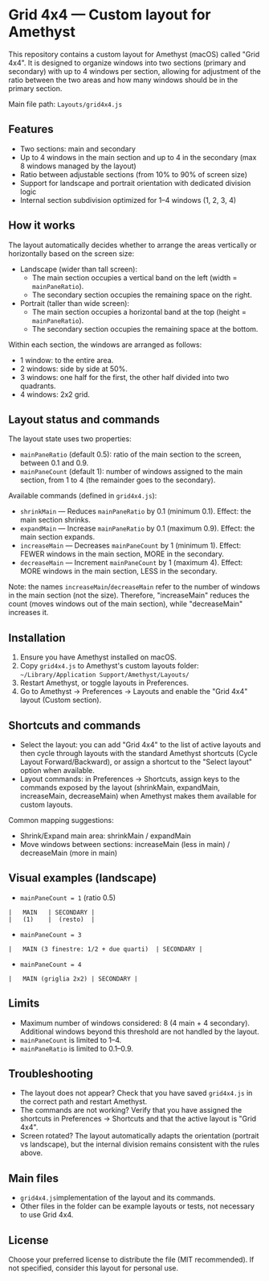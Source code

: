 # Grid 4x4 — Custom layout for Amethyst

This repository contains a custom layout for Amethyst (macOS) called "Grid 4x4". It is designed to organize windows into
two sections (primary and secondary) with up to 4 windows per section, allowing for adjustment of the ratio between the
two areas and how many windows should be in the primary section.

Main file path: `Layouts/grid4x4.js`

## Features

- Two sections: main and secondary
- Up to 4 windows in the main section and up to 4 in the secondary (max 8 windows managed by the layout)
- Ratio between adjustable sections (from 10% to 90% of screen size)
- Support for landscape and portrait orientation with dedicated division logic
- Internal section subdivision optimized for 1–4 windows (1, 2, 3, 4)

## How it works

The layout automatically decides whether to arrange the areas vertically or horizontally based on the screen size:

- Landscape (wider than tall screen):
    - The main section occupies a vertical band on the left (width = `mainPaneRatio`).
    - The secondary section occupies the remaining space on the right.
- Portrait (taller than wide screen):
    - The main section occupies a horizontal band at the top (height = `mainPaneRatio`).
    - The secondary section occupies the remaining space at the bottom.

Within each section, the windows are arranged as follows:

- 1 window: to the entire area.
- 2 windows: side by side at 50%.
- 3 windows: one half for the first, the other half divided into two quadrants.
- 4 windows: 2x2 grid.

## Layout status and commands

The layout state uses two properties:

- `mainPaneRatio` (default 0.5): ratio of the main section to the screen, between 0.1 and 0.9.
- `mainPaneCount` (default 1): number of windows assigned to the main section, from 1 to 4 (the remainder goes to the
  secondary).

Available commands (defined in `grid4x4.js`):

- `shrinkMain` — Reduces `mainPaneRatio` by 0.1 (minimum 0.1). Effect: the main section shrinks.
- `expandMain` — Increase `mainPaneRatio` by 0.1 (maximum 0.9). Effect: the main section expands.
- `increaseMain` — Decreases `mainPaneCount` by 1 (minimum 1). Effect: FEWER windows in the main section, MORE in the
  secondary.
- `decreaseMain` — Increment `mainPaneCount` by 1 (maximum 4). Effect: MORE windows in the main section, LESS in the
  secondary.

Note: the names `increaseMain`/`decreaseMain` refer to the number of windows in the main section (not the size).
Therefore, "increaseMain" reduces the count (moves windows out of the main section), while "decreaseMain" increases it.

## Installation

1. Ensure you have Amethyst installed on macOS.
2. Copy `grid4x4.js` to Amethyst's custom layouts folder:
   `~/Library/Application Support/Amethyst/Layouts/`
3. Restart Amethyst, or toggle layouts in Preferences.
4. Go to Amethyst → Preferences → Layouts and enable the "Grid 4x4" layout (Custom section).

## Shortcuts and commands

- Select the layout: you can add "Grid 4x4" to the list of active layouts and then cycle through layouts with the
  standard Amethyst shortcuts (Cycle Layout Forward/Backward), or assign a shortcut to the "Select layout" option when
  available.
- Layout commands: in Preferences → Shortcuts, assign keys to the commands exposed by the layout (shrinkMain,
  expandMain, increaseMain, decreaseMain) when Amethyst makes them available for custom layouts.

Common mapping suggestions:

- Shrink/Expand main area: shrinkMain / expandMain
- Move windows between sections: increaseMain (less in main) / decreaseMain (more in main)

## Visual examples (landscape)

- `mainPaneCount = 1` (ratio 0.5)

```
|   MAIN   | SECONDARY |
|   (1)    |  (resto)  |
```

- `mainPaneCount = 3`

```
|   MAIN (3 finestre: 1/2 + due quarti)  | SECONDARY |
```

- `mainPaneCount = 4`

```
|   MAIN (griglia 2x2) | SECONDARY |
```

## Limits

- Maximum number of windows considered: 8 (4 main + 4 secondary). Additional windows beyond this threshold are not
  handled by the layout.
- `mainPaneCount` is limited to 1–4.
- `mainPaneRatio` is limited to 0.1–0.9.

## Troubleshooting

- The layout does not appear? Check that you have saved `grid4x4.js` in the correct path and restart Amethyst.
- The commands are not working? Verify that you have assigned the shortcuts in Preferences → Shortcuts and that the
  active layout is "Grid 4x4".
- Screen rotated? The layout automatically adapts the orientation (portrait vs landscape), but the internal division
  remains consistent with the rules above.

## Main files

- `grid4x4.js`implementation of the layout and its commands.
- Other files in the folder can be example layouts or tests, not necessary to use Grid 4x4.

## License

Choose your preferred license to distribute the file (MIT recommended). If not specified, consider this layout for
personal use.